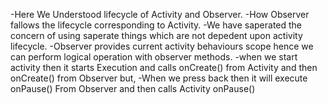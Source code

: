-Here We Understood lifecycle of Activity and Observer. 
-How Observer fallows the lifecycle corresponding to Activity.
-We have saperated the concern of using saperate things which are not depedent upon activity lifecycle.
-Observer provides current activity behaviours scope hence we can perform logical operation with observer methods. 
-when we start activity then it starts Execution and calls onCreate() from Activity and then onCreate() from Observer but,
-When we press back then it will execute onPause() From Observer and then calls Activity onPause()